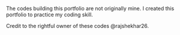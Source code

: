 The codes building this portfolio are not originally mine. I created this portfolio to practice my coding skill.

Credit to the rightful owner of these codes @rajshekhar26.
